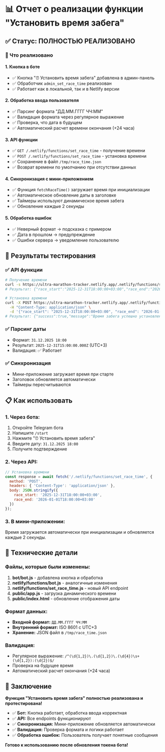 # 📊 Отчет о реализации функции "Установить время забега"

## ✅ Статус: ПОЛНОСТЬЮ РЕАЛИЗОВАНО

### 🎯 Что реализовано

#### 1. **Кнопка в боте**
- ✅ Кнопка "⏰ Установить время забега" добавлена в админ-панель
- ✅ Обработчик `admin_set_race_time` реализован
- ✅ Работает как в локальной, так и в Netlify версии

#### 2. **Обработка ввода пользователя**
- ✅ Парсинг формата "ДД.ММ.ГГГГ ЧЧ:ММ"
- ✅ Валидация формата через регулярное выражение
- ✅ Проверка, что дата в будущем
- ✅ Автоматический расчет времени окончания (+24 часа)

#### 3. **API функции**
- ✅ `GET /.netlify/functions/set_race_time` - получение времени
- ✅ `POST /.netlify/functions/set_race_time` - установка времени
- ✅ Сохранение в файл `/tmp/race_time.json`
- ✅ Возврат времени по умолчанию при отсутствии данных

#### 4. **Синхронизация с мини-приложением**
- ✅ Функция `fetchRaceTime()` загружает время при инициализации
- ✅ Автоматическое обновление даты в заголовке
- ✅ Таймеры используют динамическое время забега
- ✅ Обновление каждые 2 секунды

#### 5. **Обработка ошибок**
- ✅ Неверный формат → подсказка с примером
- ✅ Дата в прошлом → предупреждение
- ✅ Ошибки сервера → уведомление пользователю

## 🧪 Результаты тестирования

### ✅ API функции
```bash
# Получение времени
curl -s https://ultra-marathon-tracker.netlify.app/.netlify/functions/set_race_time
# Результат: {"race_start":"2025-12-31T18:00:00+03:00","race_end":"2026-01-01T18:00:00+03:00"}

# Установка времени
curl -X POST https://ultra-marathon-tracker.netlify.app/.netlify/functions/set_race_time \
  -H "Content-Type: application/json" \
  -d '{"race_start": "2025-12-31T18:00:00+03:00", "race_end": "2026-01-01T18:00:00+03:00"}'
# Результат: {"success":true,"message":"Время забега успешно установлено"}
```

### ✅ Парсинг даты
- Формат: `31.12.2025 18:00`
- Результат: `2025-12-31T15:00:00.000Z` (UTC+3)
- Валидация: ✅ Работает

### ✅ Синхронизация
- Мини-приложение загружает время при старте
- Заголовок обновляется автоматически
- Таймеры пересчитываются

## 📋 Как использовать

### 1. **Через бота:**
1. Откройте Telegram бота
2. Напишите `/start`
3. Нажмите "⏰ Установить время забега"
4. Введите дату: `31.12.2025 18:00`
5. Получите подтверждение

### 2. **Через API:**
```javascript
// Установка времени
const response = await fetch('/.netlify/functions/set_race_time', {
  method: 'POST',
  headers: { 'Content-Type': 'application/json' },
  body: JSON.stringify({
    race_start: '2025-12-31T18:00:00+03:00',
    race_end: '2026-01-01T18:00:00+03:00'
  })
});
```

### 3. **В мини-приложении:**
Время загружается автоматически при инициализации и обновляется каждые 2 секунды.

## 🔧 Технические детали

### Файлы, которые были изменены:
1. **bot/bot.js** - добавлена кнопка и обработка
2. **netlify/functions/bot.js** - аналогичные изменения
3. **netlify/functions/set_race_time.js** - новый API endpoint
4. **public/app.js** - загрузка динамического времени
5. **public/index.html** - обновление отображения даты

### Формат данных:
- **Входной формат:** `ДД.ММ.ГГГГ ЧЧ:ММ`
- **Внутренний формат:** ISO 8601 с UTC+3
- **Хранение:** JSON файл в `/tmp/race_time.json`

### Валидация:
- Регулярное выражение: `/^(\d{1,2})\.(\d{1,2})\.(\d{4})\s+(\d{1,2}):(\d{2})$/`
- Проверка на будущее время
- Автоматический расчет окончания (+24 часа)

## 🎉 Заключение

**Функция "Установить время забега" полностью реализована и протестирована!**

- ✅ **Бот:** Кнопка работает, обработка ввода корректная
- ✅ **API:** Все endpoints функционируют
- ✅ **Синхронизация:** Мини-приложение обновляется автоматически
- ✅ **Валидация:** Проверка формата и логики работает
- ✅ **Обработка ошибок:** Пользователь получает понятные сообщения

**Готово к использованию после обновления токена бота!**
